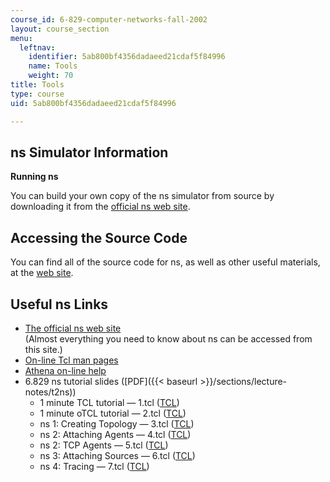 ```yaml
---
course_id: 6-829-computer-networks-fall-2002
layout: course_section
menu:
  leftnav:
    identifier: 5ab800bf4356dadaeed21cdaf5f84996
    name: Tools
    weight: 70
title: Tools
type: course
uid: 5ab800bf4356dadaeed21cdaf5f84996

---
```


ns Simulator Information
------------------------

**Running ns**

You can build your own copy of the ns simulator from source by downloading it from the [official ns web site](http://www.isi.edu/nsnam/ns/).

Accessing the Source Code
-------------------------

You can find all of the source code for ns, as well as other useful materials, at the [web site](http://www.isi.edu/nsnam/ns/ns-build.html).

Useful ns Links
---------------

*   [The official ns web site](http://www.isi.edu/nsnam/ns/)   
    (Almost everything you need to know about ns can be accessed from this site.)
*   [On-line Tcl man pages](http://elf.org/etc/tcltk-man-html.html)
*   [Athena on-line help](http://ist.mit.edu/software/athena/helpinfo)
*   6.829 ns tutorial slides ([PDF]({{< baseurl >}}/sections/lecture-notes/t2ns))
    *   1 minute TCL tutorial — 1.tcl ([TCL](/courses/electrical-engineering-and-computer-science/6-829-computer-networks-fall-2002/tools/1.tcl))
    *   1 minute oTCL tutorial — 2.tcl ([TCL](/courses/electrical-engineering-and-computer-science/6-829-computer-networks-fall-2002/tools/2.tcl))
    *   ns 1: Creating Topology — 3.tcl ([TCL](/courses/electrical-engineering-and-computer-science/6-829-computer-networks-fall-2002/tools/3.tcl))
    *   ns 2: Attaching Agents — 4.tcl ([TCL](/courses/electrical-engineering-and-computer-science/6-829-computer-networks-fall-2002/tools/4.tcl))
    *   ns 2: TCP Agents — 5.tcl ([TCL](/courses/electrical-engineering-and-computer-science/6-829-computer-networks-fall-2002/tools/5.tcl))
    *   ns 3: Attaching Sources — 6.tcl ([TCL](/courses/electrical-engineering-and-computer-science/6-829-computer-networks-fall-2002/tools/6.tcl))
    *   ns 4: Tracing — 7.tcl ([TCL](/courses/electrical-engineering-and-computer-science/6-829-computer-networks-fall-2002/tools/7.tcl))
